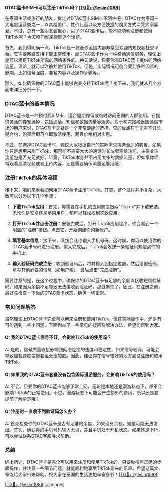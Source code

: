 **DTAC蓝卡SIM卡可以注册TikTok吗？[[TG💪+ @esim1088](https://t.me/s/esim1088)]**

在泰国生活或旅行的朋友，肯定对DTAC蓝卡SIM卡不陌生吧！DTAC作为泰国三大电信运营商之一，以其覆盖广、性价比高以及方便快捷的购买方式深受大家喜爱。不过，总有一些朋友会担心，买了DTAC蓝卡后，能不能顺利注册和使用TikTok呢？今天咱们就来聊聊这个话题。

首先，我们得明确一点，TikTok是一款全球范围内都非常受欢迎的短视频社交平台，它需要网络支持才能正常使用。而DTAC蓝卡作为一种移动通信服务，理论上是可以满足TikTok所需的网络条件的。换句话说，只要你有DTAC蓝卡提供的网络流量，理论上就可以注册并使用TikTok。但是，实际情况可能会受到多种因素的影响，比如信号强度、套餐内容以及操作步骤等。

那么，如何确保你的DTAC蓝卡能够完美支持TikTok呢？接下来，我们就从几个方面来详细分析一下。

### DTAC蓝卡的基本情况

DTAC蓝卡是一种预付费SIM卡，适合短期停留或临时访问泰国的人群使用。它提供灵活的套餐选择，包括通话、短信和数据流量等服务。对于初次接触泰国通信市场的用户来说，DTAC蓝卡无疑是一个非常便捷的选择。它的优点在于无需签订长期合约，购买后即可立即激活使用，而且价格相对实惠。

不过，在选择DTAC蓝卡时，建议大家根据自己的实际需求挑选合适的套餐。如果你只是想用来刷TikTok，那可能不需要太大的通话时长或者短信功能，主要关注流量包是否充足就好。毕竟，TikTok本身并不占用太多的数据流量，但如果你经常观看高清视频或者上传内容，还是需要确保流量足够用哦！

### 注册TikTok的具体流程

接下来，咱们来看看如何用DTAC蓝卡注册TikTok。其实，整个过程并不复杂，大致可以分为以下几个步骤：

1. **下载TikTok应用**：首先，你需要在手机的应用商店搜索“TikTok”并下载安装。无论你是安卓还是苹果用户，都可以轻松找到这款应用。
   
2. **打开TikTok并点击注册**：安装完成后，打开TikTok应用程序，你会看到一个明显的“注册”按钮。点击它，开始创建你的新账户。

3. **填写基本信息**：接下来，系统会让你输入手机号码。这时候，你可以使用你的DTAC蓝卡号码进行注册。输入完成后，TikTok会发送一条验证码短信到你的手机上。

4. **输入验证码完成注册**：收到验证码后，将其输入到指定位置，然后设置密码，填写其他必要的信息（如用户名），最后点击“完成注册”。

需要注意的是，在这个过程中，确保你的DTAC蓝卡有足够的余额以接收短信验证码。如果因为余额不足导致无法接收到验证码，那就麻烦了。因此，在注册之前，最好先检查一下你的DTAC蓝卡状态，确保一切正常。

### 常见问题解答

虽然理论上DTAC蓝卡完全可以用来注册和使用TikTok，但在实际操作中，还是有可能遇到一些小问题。下面列举了一些常见的疑问及解决办法，希望能帮到大家。

#### Q: 我的DTAC蓝卡信号不好，会影响TikTok的使用吗？

A: 是的，信号质量直接影响到网络连接的速度和稳定性。如果信号较弱，可能会导致加载速度变慢甚至无法加载。因此，建议你在信号较好的地方尝试注册和使用TikTok。

#### Q: 如果我的DTAC蓝卡套餐没有包含国际漫游服务，会影响TikTok的使用吗？

A: 不会。只要你的DTAC蓝卡能够正常上网，无论是本地还是漫游状态下，都不会影响TikTok的正常使用。不过，漫游状态下可能会产生额外的费用，所以还是要提前了解清楚哦！

#### Q: 注册时一直收不到验证码怎么办？

A: 首先检查你的DTAC蓝卡是否有足够的余额，如果没有余额，短信可能无法发出。其次，确认你的手机号码输入无误，并且手机处于开机状态。如果还是不行，可以尝试联系DTAC客服寻求帮助。

### 总结

综上所述，DTAC蓝卡是完全可以用来注册和使用TikTok的。只要你按照正确的步骤操作，并注意一些细节问题，就能顺利地享受TikTok带来的乐趣。希望这篇文章能给大家带来帮助，祝大家在泰国的生活更加丰富多彩！[[TG💪+ @esim1088](https://t.me/s/esim1088)]

[[TG💪+ @esim1088](https://t.me/s/esim1088) ![Image](https://i.postimg.cc/4NQfJmqS/Snipaste-2025-05-13-00-14-12.png)]